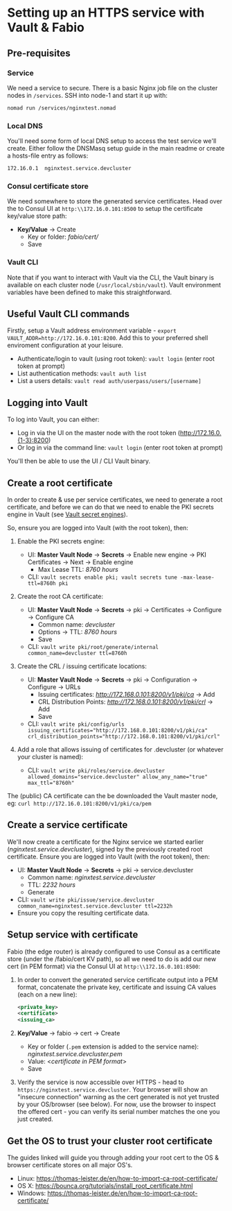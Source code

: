 # Setting up an HTTPS service with Vault & Fabio

## Pre-requisites

### Service

We need a service to secure. There is a basic Nginx job file on the cluster nodes in `/services`. SSH into node-1 and start it up with:

```bash
nomad run /services/nginxtest.nomad
```

### Local DNS

You'll need some form of local DNS setup to access the test service we'll create. Either follow the DNSMasq setup guide in the main readme or create a hosts-file entry as follows:

```bash
172.16.0.1  nginxtest.service.devcluster
```

### Consul certificate store

We need somewhere to store the generated service certificates. Head over the to Consul UI at `http:\\172.16.0.101:8500` to setup the certificate key/value store path:

- __Key/Value__ -> Create
  - Key or folder: *fabio/cert/*
  - Save

### Vault CLI

Note that if you want to interact with Vault via the CLI, the Vault binary is available on each cluster node (`/usr/local/sbin/vault`). Vault environment variables have been defined to make this straightforward.

## Useful Vault CLI commands

Firstly, setup a Vault address environment variable - `export VAULT_ADDR=http://172.16.0.101:8200`. Add this to your preferred shell enviroment configuration at your leisure.

- Authenticate/login to vault (using root token): `vault login` (enter root token at prompt)
- List authentication methods: `vault auth list`
- List a users details: `vault read auth/userpass/users/[username]`

## Logging into Vault

To log into Vault, you can either:

- Log in via the UI on the master node with the root token (http://172.16.0.{1-3}:8200)
- Or log in via the command line: `vault login` (enter root token at prompt)

You'll then be able to use the UI / CLI Vault binary.

## Create a root certificate

In order to create & use per service certificates, we need to generate a root certificate, and before we can do that we need to enable the PKI secrets engine in Vault (see [Vault secret engines](https://www.vaultproject.io/docs/secrets/index.html)).

So, ensure you are logged into Vault (with the root token), then:

1. Enable the PKI secrets engine:
    - UI: __Master Vault Node__ -> __Secrets__ -> Enable new engine -> PKI Certificates -> Next -> Enable engine
      - Max Lease TTL: *8760 hours*
    - CLI: `vault secrets enable pki; vault secrets tune -max-lease-ttl=8760h pki`

2. Create the root CA certificate:
    - UI: __Master Vault Node__ -> __Secrets__ -> pki -> Certificates -> Configure -> Configure CA
      - Common name: *devcluster*
      - Options -> TTL: *8760 hours*
      - Save
    - CLI: `vault write pki/root/generate/internal common_name=devcluster ttl=8760h`

3. Create the CRL / issuing certificate locations:
   - UI: __Master Vault Node__ -> __Secrets__ -> pki -> Configuration -> Configure -> URLs
     - Issuing certificates: *http://172.168.0.101:8200/v1/pki/ca* -> Add
     - CRL Distribution Points: *http://172.168.0.101:8200/v1/pki/crl* -> Add
     - Save
   - CLI: `vault write pki/config/urls issuing_certificates="http://172.168.0.101:8200/v1/pki/ca" crl_distribution_points="http://172.168.0.101:8200/v1/pki/crl"`

4. Add a role that allows issuing of certificates for <service>.devcluster (or whatever your cluster is named):
   - CLI: `vault write pki/roles/service.devcluster allowed_domains="service.devcluster" allow_any_name="true" max_ttl="8760h"`

The (public) CA certificate can the be downloaded the Vault master node, eg: `curl http://172.16.0.101:8200/v1/pki/ca/pem`

## Create a service certificate

We'll now create a certificate for the Nginx service we started earlier (*nginxtest.service.devcluster*), signed by the previously created root certificate. Ensure you are logged into Vault (with the root token), then:

- UI: __Master Vault Node__ -> __Secrets__ -> pki -> service.devcluster
  - Common name: *nginxtest.service.devcluster*
  - TTL: *2232 hours*
  - Generate
- CLI: `vault write pki/issue/service.devcluster common_name=nginxtest.service.devcluster ttl=2232h`
- Ensure you copy the resulting certificate data.

## Setup service with certificate

Fabio (the edge router) is already configured to use Consul as a certificate store (under the /fabio/cert KV path), so all we need to do is add our new cert (in PEM format) via the Consul UI at `http:\\172.16.0.101:8500`:

1. In order to convert the generated service certificate output into a PEM format, concatenate the private key, certificate and issuing CA values (each on a new line):
    ```xml
    <private_key>
    <certificate>
    <issuing_ca>
    ```
2. __Key/Value__ -> fabio -> cert -> Create
    - Key or folder (`.pem` extension is added to the service name): *nginxtest.service.devcluster.pem*
    - Value: <*certificate in PEM format*>
    - Save

3. Verify the service is now accessible over HTTPS - head to `https://nginxtest.service.devcluster`. Your browser will show an "insecure connection" warning as the cert generated is not yet trusted by your OS/browser (see below). For now, use the browser to inspect the offered cert - you can verify its serial number matches the one you just created.

## Get the OS to trust your cluster root certificate

The guides linked will guide you through adding your root cert to the OS & browser certificate stores on all major OS's.

- Linux: https://thomas-leister.de/en/how-to-import-ca-root-certificate/
- OS X: https://bounca.org/tutorials/install_root_certificate.html
- Windows: https://thomas-leister.de/en/how-to-import-ca-root-certificate/
